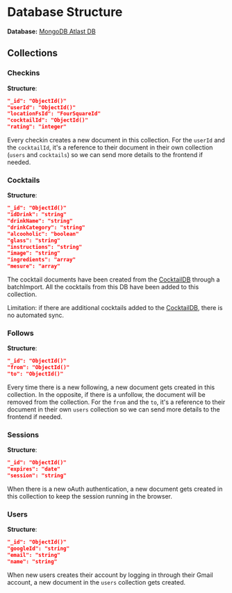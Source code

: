 # Database Structure

**Database:** [MongoDB Atlast DB](https://www.mongodb.com/atlas/database)

## Collections

### Checkins
**Structure**: 
```json
"_id": "ObjectId()"
"userId": "ObjectId()"
"locationFsId": "FourSquareId"
"cocktailId": "ObjectId()"
"rating": "integer"
```
Every checkin creates a new document in this collection. For the `userId` and the `cocktailId`, it's a reference to their document in their own collection (`users` and `cocktails`) so we can send more details to the frontend if needed.

### Cocktails
**Structure**: 
```json
"_id": "ObjectId()"
"idDrink": "string"
"drinkName": "string"
"drinkCategory": "string"
"alcooholic": "boolean"
"glass": "string"
"instructions": "string"
"image": "string"
"ingredients": "array"
"mesure": "array"
```
The cocktail documents have been created from the [CocktailDB](https://www.thecocktaildb.com/api.php) through a batchImport. All the cocktails from this DB have been added to this collection. 

Limitation: if there are additional cocktails added to the [CocktailDB](https://www.thecocktaildb.com/api.php), there is no automated sync. 

### Follows
**Structure**: 
```json
"_id": "ObjectId()"
"from": "ObjectId()"
"to": "ObjectId()"
```
Every time there is a new following, a new document gets created in this collection. In the opposite, if there is a unfollow, the document will be removed from the collection. For the `from` and the `to`, it's a reference to their document in their own `users` collection so we can send more details to the frontend if needed.

### Sessions
**Structure**: 
```json
"_id": "ObjectId()"
"expires": "date"
"session": "string"
```
When there is a new oAuth authentication, a new document gets created in this collection to keep the session running in the browser.

### Users
**Structure**: 
```json
"_id": "ObjectId()"
"googleId": "string"
"email": "string"
"name": "string"
```
When new users creates their account by logging in through their Gmail account, a new document in the `users` collection gets created. 
